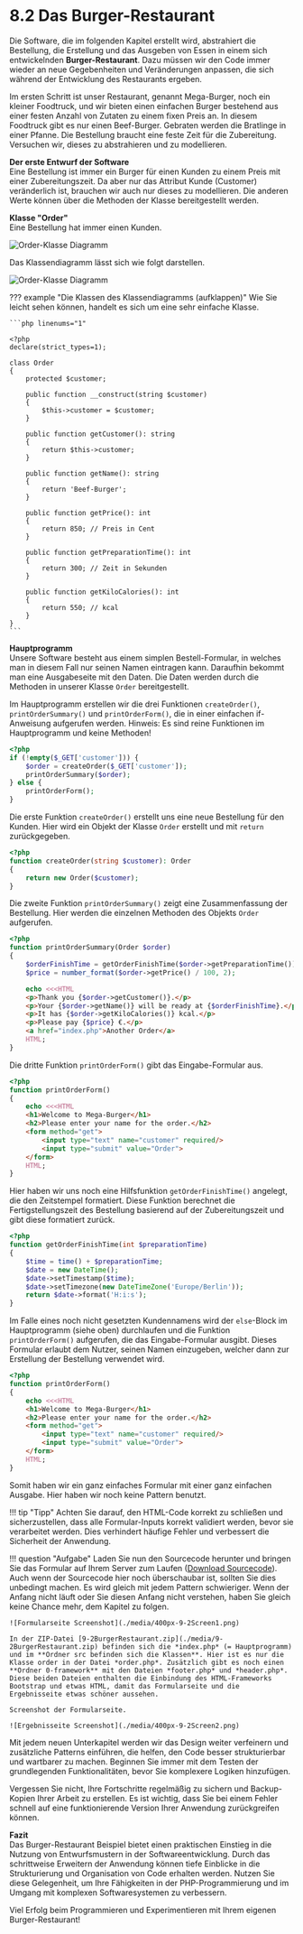 # 8.2 Das Burger-Restaurant

Die Software, die im folgenden Kapitel erstellt wird, abstrahiert die Bestellung, die Erstellung und das Ausgeben von Essen in einem sich entwickelnden **Burger-Restaurant**. Dazu müssen wir den Code immer wieder an neue Gegebenheiten und Veränderungen anpassen, die sich während der Entwicklung des Restaurants ergeben.

Im ersten Schritt ist unser Restaurant, genannt Mega-Burger, noch ein kleiner Foodtruck, und wir bieten einen einfachen Burger bestehend aus einer festen Anzahl von Zutaten zu einem fixen Preis an. In diesem Foodtruck gibt es nur einen Beef-Burger. Gebraten werden die Bratlinge in einer Pfanne. Die Bestellung braucht eine feste Zeit für die Zubereitung. Versuchen wir, dieses zu abstrahieren und zu modellieren.

**Der erste Entwurf der Software**<br>
Eine Bestellung ist immer ein Burger für einen Kunden zu einem Preis mit einer Zubereitungszeit. Da aber nur das Attribut Kunde (Customer) veränderlich ist, brauchen wir auch nur dieses zu modellieren. Die anderen Werte können über die Methoden der Klasse bereitgestellt werden.

**Klasse "Order"**<br>
Eine Bestellung hat immer einen Kunden.

![Order-Klasse Diagramm](./media/Order.puml.png)

Das Klassendiagramm lässt sich wie folgt darstellen.

![Order-Klasse Diagramm](./media/OrderClass.puml.png)

??? example "Die Klassen des Klassendiagramms (aufklappen)"
    Wie Sie leicht sehen können, handelt es sich um eine sehr einfache Klasse. 
    
    ```php linenums="1"

    <?php
    declare(strict_types=1);

    class Order
    {
        protected $customer;

        public function __construct(string $customer)
        {
            $this->customer = $customer;
        }

        public function getCustomer(): string
        {
            return $this->customer;
        }

        public function getName(): string
        {
            return 'Beef-Burger';
        }

        public function getPrice(): int
        {
            return 850; // Preis in Cent
        }

        public function getPreparationTime(): int
        {
            return 300; // Zeit in Sekunden
        }

        public function getKiloCalories(): int
        {
            return 550; // kcal
        }
    }
    ```

**Hauptprogramm**<br>
Unsere Software besteht aus einem simplen Bestell-Formular, in welches man in diesem Fall nur seinen Namen eintragen kann. Daraufhin bekommt man eine Ausgabeseite mit den Daten. Die Daten werden durch die Methoden in unserer Klasse `Order` bereitgestellt.

Im Hauptprogramm erstellen wir die drei Funktionen `createOrder()`, `printOrderSummary()` und `printOrderForm()`, die in einer einfachen if-Anweisung aufgerufen werden. Hinweis: Es sind reine Funktionen im Hauptprogramm und keine Methoden!

```php linenums="1"
<?php
if (!empty($_GET['customer'])) {
    $order = createOrder($_GET['customer']);
    printOrderSummary($order);
} else {
    printOrderForm();
}
```

Die erste Funktion `createOrder()` erstellt uns eine neue Bestellung für den Kunden. Hier wird ein Objekt der Klasse `Order` erstellt und mit `return` zurückgegeben.

```php linenums="1"
<?php
function createOrder(string $customer): Order
{
    return new Order($customer);
}
```

Die zweite Funktion `printOrderSummary()` zeigt eine Zusammenfassung der Bestellung. Hier werden die einzelnen Methoden des Objekts `Order` aufgerufen.

```php linenums="1"
<?php
function printOrderSummary(Order $order)
{
    $orderFinishTime = getOrderFinishTime($order->getPreparationTime());
    $price = number_format($order->getPrice() / 100, 2);

    echo <<<HTML
    <p>Thank you {$order->getCustomer()}.</p>
    <p>Your {$order->getName()} will be ready at {$orderFinishTime}.</p>
    <p>It has {$order->getKiloCalories()} kcal.</p>
    <p>Please pay {$price} €.</p>
    <a href="index.php">Another Order</a>
    HTML;
}
```

Die dritte Funktion `printOrderForm()` gibt das Eingabe-Formular aus.

```php linenums="1"
<?php
function printOrderForm()
{
    echo <<<HTML
    <h1>Welcome to Mega-Burger</h1>
    <h2>Please enter your name for the order.</h2>
    <form method="get">
        <input type="text" name="customer" required/>
        <input type="submit" value="Order">
    </form>
    HTML;
}
```

Hier haben wir uns noch eine Hilfsfunktion `getOrderFinishTime()` angelegt, die den Zeitstempel formatiert. Diese Funktion berechnet die Fertigstellungszeit des Bestellung basierend auf der Zubereitungszeit und gibt diese formatiert zurück.

```php linenums="1"
<?php
function getOrderFinishTime(int $preparationTime)
{
    $time = time() + $preparationTime;
    $date = new DateTime();
    $date->setTimestamp($time);
    $date->setTimezone(new DateTimeZone('Europe/Berlin'));
    return $date->format('H:i:s');
}
```

Im Falle eines noch nicht gesetzten Kundennamens wird der `else`-Block im Hauptprogramm (siehe oben) durchlaufen und die Funktion `printOrderForm()` aufgerufen, die das Eingabe-Formular ausgibt. Dieses Formular erlaubt dem Nutzer, seinen Namen einzugeben, welcher dann zur Erstellung der Bestellung verwendet wird.


```php linenums="1"
<?php
function printOrderForm()
{
    echo <<<HTML
    <h1>Welcome to Mega-Burger</h1>
    <h2>Please enter your name for the order.</h2>
    <form method="get">
        <input type="text" name="customer" required/>
        <input type="submit" value="Order">
    </form>
    HTML;
}
```

Somit haben wir ein ganz einfaches Formular mit einer ganz einfachen Ausgabe. Hier haben wir noch keine Pattern benutzt.

!!! tip "Tipp"
    Achten Sie darauf, den HTML-Code korrekt zu schließen und sicherzustellen, dass alle Formular-Inputs korrekt validiert werden, bevor sie verarbeitet werden. Dies verhindert häufige Fehler und verbessert die Sicherheit der Anwendung.



!!! question "Aufgabe"
    Laden Sie nun den Sourcecode herunter und bringen Sie das Formular auf Ihrem Server zum Laufen ([Download Sourcecode](./media/9-2BurgerRestaurant.zip)). Auch wenn der Sourcecode hier noch überschaubar ist, sollten Sie dies unbedingt machen. Es wird gleich mit jedem Pattern schwieriger. Wenn der Anfang nicht läuft oder Sie diesen Anfang nicht verstehen, haben Sie gleich keine Chance mehr, dem Kapitel zu folgen.

    ![Formularseite Screenshot](./media/400px-9-2Screen1.png)

    In der ZIP-Datei [9-2BurgerRestaurant.zip](./media/9-2BurgerRestaurant.zip) befinden sich die *index.php* (= Hauptprogramm) und im **Ordner src befinden sich die Klassen**. Hier ist es nur die Klasse order in der Datei *order.php*. Zusätzlich gibt es noch einen **Ordner 0-framework** mit den Dateien *footer.php* und *header.php*. Diese beiden Dateien enthalten die Einbindung des HTML-Frameworks Bootstrap und etwas HTML, damit das Formularseite und die Ergebnisseite etwas schöner aussehen.

    Screenshot der Formularseite.  

    ![Ergebnisseite Screenshot](./media/400px-9-2Screen2.png)


Mit jedem neuen Unterkapitel werden wir das Design weiter verfeinern und zusätzliche Patterns einführen, die  helfen, den Code besser strukturierbar und wartbarer zu machen. Beginnen Sie immer mit dem Testen der grundlegenden Funktionalitäten, bevor Sie komplexere Logiken hinzufügen.

Vergessen Sie nicht, Ihre Fortschritte regelmäßig zu sichern und Backup-Kopien Ihrer Arbeit zu erstellen. Es ist wichtig, dass Sie bei einem Fehler schnell auf eine funktionierende Version Ihrer Anwendung zurückgreifen können.

**Fazit**<br>
Das Burger-Restaurant Beispiel bietet einen praktischen Einstieg in die Nutzung von Entwurfsmustern in der Softwareentwicklung. Durch das schrittweise Erweitern der Anwendung können tiefe Einblicke in die Strukturierung und Organisation von Code erhalten werden. Nutzen Sie diese Gelegenheit, um Ihre Fähigkeiten in der PHP-Programmierung und im Umgang mit komplexen Softwaresystemen zu verbessern.

Viel Erfolg beim Programmieren und Experimentieren mit Ihrem eigenen Burger-Restaurant!
